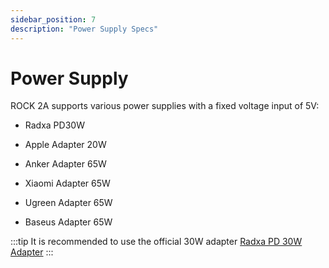 ```yaml
---
sidebar_position: 7
description: "Power Supply Specs"
---
```


# Power Supply

ROCK 2A supports various power supplies with a fixed voltage input of 5V:

- Radxa PD30W

- Apple Adapter 20W

- Anker Adapter 65W

- Xiaomi Adapter 65W

- Ugreen Adapter 65W

- Baseus Adapter 65W

:::tip
It is recommended to use the official 30W adapter [Radxa PD 30W Adapter](/accessories/pd_30w)
:::
